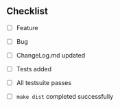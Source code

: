 ## Checklist

- [ ] Feature
- [ ] Bug

- [ ] ChangeLog.md updated

- [ ] Tests added
- [ ] All testsuite passes
- [ ] `make dist` completed successfully

